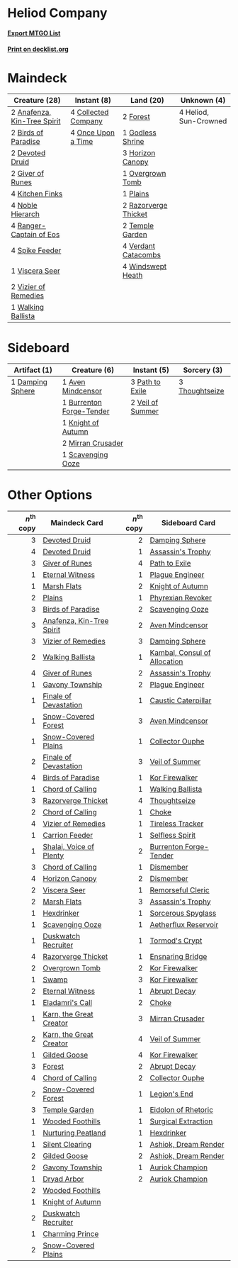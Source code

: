 # Heliod Company

#### [Export MTGO List](../collection/Heliod%20Company/Heliod%20Company.txt)
#### [Print on decklist.org](http://decklist.org/?deckmain=2%09Anafenza,%20Kin-Tree%20Spirit%0A2%09Birds%20of%20Paradise%0A4%09Collected%20Company%0A2%09Devoted%20Druid%0A2%09Forest%0A2%09Giver%20of%20Runes%0A1%09Godless%20Shrine%0A4%09Heliod,%20Sun-Crowned%0A3%09Horizon%20Canopy%0A4%09Kitchen%20Finks%0A4%09Noble%20Hierarch%0A4%09Once%20Upon%20a%20Time%0A1%09Overgrown%20Tomb%0A1%09Plains%0A4%09Ranger-Captain%20of%20Eos%0A2%09Razorverge%20Thicket%0A4%09Spike%20Feeder%0A2%09Temple%20Garden%0A4%09Verdant%20Catacombs%0A1%09Viscera%20Seer%0A2%09Vizier%20of%20Remedies%0A1%09Walking%20Ballista%0A4%09Windswept%20Heath&deckside=1%09Aven%20Mindcensor%0A1%09Burrenton%20Forge-Tender%0A1%09Damping%20Sphere%0A1%09Knight%20of%20Autumn%0A2%09Mirran%20Crusader%0A3%09Path%20to%20Exile%0A1%09Scavenging%20Ooze%0A3%09Thoughtseize%0A2%09Veil%20of%20Summer)
# Maindeck

|                                            Creature (28)                                             |                                         Instant (8)                                          |                                           Land (20)                                           |     Unknown (4)     |
|------------------------------------------------------------------------------------------------------|----------------------------------------------------------------------------------------------|-----------------------------------------------------------------------------------------------|---------------------|
|2 [Anafenza, Kin-Tree Spirit](http://gatherer.wizards.com/Pages/Card/Details.aspx?multiverseid=394490)|4 [Collected Company](http://gatherer.wizards.com/Pages/Card/Details.aspx?multiverseid=394519)|2 [Forest](http://gatherer.wizards.com/Pages/Card/Details.aspx?multiverseid=439860)            |4 Heliod, Sun-Crowned|
|2 [Birds of Paradise](http://gatherer.wizards.com/Pages/Card/Details.aspx?multiverseid=129906)        |4 [Once Upon a Time](http://gatherer.wizards.com/Pages/Card/Details.aspx?multiverseid=473131) |1 [Godless Shrine](http://gatherer.wizards.com/Pages/Card/Details.aspx?multiverseid=405099)    |                     |
|2 [Devoted Druid](http://gatherer.wizards.com/Pages/Card/Details.aspx?multiverseid=135500)            |                                                                                              |3 [Horizon Canopy](http://gatherer.wizards.com/Pages/Card/Details.aspx?multiverseid=409571)    |                     |
|2 [Giver of Runes](http://gatherer.wizards.com/Pages/Card/Details.aspx?multiverseid=463962)           |                                                                                              |1 [Overgrown Tomb](http://gatherer.wizards.com/Pages/Card/Details.aspx?multiverseid=405103)    |                     |
|4 [Kitchen Finks](http://gatherer.wizards.com/Pages/Card/Details.aspx?multiverseid=370458)            |                                                                                              |1 [Plains](http://gatherer.wizards.com/Pages/Card/Details.aspx?multiverseid=439856)            |                     |
|4 [Noble Hierarch](http://gatherer.wizards.com/Pages/Card/Details.aspx?multiverseid=179434)           |                                                                                              |2 [Razorverge Thicket](http://gatherer.wizards.com/Pages/Card/Details.aspx?multiverseid=209407)|                     |
|4 [Ranger-Captain of Eos](http://gatherer.wizards.com/Pages/Card/Details.aspx?multiverseid=463970)    |                                                                                              |2 [Temple Garden](http://gatherer.wizards.com/Pages/Card/Details.aspx?multiverseid=405112)     |                     |
|4 [Spike Feeder](http://gatherer.wizards.com/Pages/Card/Details.aspx?multiverseid=21113)              |                                                                                              |4 [Verdant Catacombs](http://gatherer.wizards.com/Pages/Card/Details.aspx?multiverseid=405113) |                     |
|1 [Viscera Seer](http://gatherer.wizards.com/Pages/Card/Details.aspx?multiverseid=376569)             |                                                                                              |4 [Windswept Heath](http://gatherer.wizards.com/Pages/Card/Details.aspx?multiverseid=405115)   |                     |
|2 [Vizier of Remedies](http://gatherer.wizards.com/Pages/Card/Details.aspx?multiverseid=426740)       |                                                                                              |                                                                                               |                     |
|1 [Walking Ballista](http://gatherer.wizards.com/Pages/Card/Details.aspx?multiverseid=423848)         |                                                                                              |                                                                                               |                     |


# Sideboard

|                                       Artifact (1)                                        |                                           Creature (6)                                            |                                        Instant (5)                                        |                                       Sorcery (3)                                       |
|-------------------------------------------------------------------------------------------|---------------------------------------------------------------------------------------------------|-------------------------------------------------------------------------------------------|-----------------------------------------------------------------------------------------|
|1 [Damping Sphere](http://gatherer.wizards.com/Pages/Card/Details.aspx?multiverseid=443101)|1 [Aven Mindcensor](http://gatherer.wizards.com/Pages/Card/Details.aspx?multiverseid=426707)       |3 [Path to Exile](http://gatherer.wizards.com/Pages/Card/Details.aspx?multiverseid=220511) |3 [Thoughtseize](http://gatherer.wizards.com/Pages/Card/Details.aspx?multiverseid=438676)|
|                                                                                           |1 [Burrenton Forge-Tender](http://gatherer.wizards.com/Pages/Card/Details.aspx?multiverseid=438580)|2 [Veil of Summer](http://gatherer.wizards.com/Pages/Card/Details.aspx?multiverseid=466952)|                                                                                         |
|                                                                                           |1 [Knight of Autumn](http://gatherer.wizards.com/Pages/Card/Details.aspx?multiverseid=452933)      |                                                                                           |                                                                                         |
|                                                                                           |2 [Mirran Crusader](http://gatherer.wizards.com/Pages/Card/Details.aspx?multiverseid=213802)       |                                                                                           |                                                                                         |
|                                                                                           |1 [Scavenging Ooze](http://gatherer.wizards.com/Pages/Card/Details.aspx?multiverseid=420783)       |                                                                                           |                                                                                         |


# Other Options

|*n*<sup>th</sup> copy|                                           Maindeck Card                                            |*n*<sup>th</sup> copy|                                            Sideboard Card                                             |
|--------------------:|----------------------------------------------------------------------------------------------------|--------------------:|-------------------------------------------------------------------------------------------------------|
|                    3|[Devoted Druid](http://gatherer.wizards.com/Pages/Card/Details.aspx?multiverseid=135500)            |                    2|[Damping Sphere](http://gatherer.wizards.com/Pages/Card/Details.aspx?multiverseid=443101)              |
|                    4|[Devoted Druid](http://gatherer.wizards.com/Pages/Card/Details.aspx?multiverseid=135500)            |                    1|[Assassin's Trophy](http://gatherer.wizards.com/Pages/Card/Details.aspx?multiverseid=452902)           |
|                    3|[Giver of Runes](http://gatherer.wizards.com/Pages/Card/Details.aspx?multiverseid=463962)           |                    4|[Path to Exile](http://gatherer.wizards.com/Pages/Card/Details.aspx?multiverseid=220511)               |
|                    1|[Eternal Witness](http://gatherer.wizards.com/Pages/Card/Details.aspx?multiverseid=51628)           |                    1|[Plague Engineer](http://gatherer.wizards.com/Pages/Card/Details.aspx?multiverseid=464049)             |
|                    1|[Marsh Flats](http://gatherer.wizards.com/Pages/Card/Details.aspx?multiverseid=405101)              |                    2|[Knight of Autumn](http://gatherer.wizards.com/Pages/Card/Details.aspx?multiverseid=452933)            |
|                    2|[Plains](http://gatherer.wizards.com/Pages/Card/Details.aspx?multiverseid=439856)                   |                    1|[Phyrexian Revoker](http://gatherer.wizards.com/Pages/Card/Details.aspx?multiverseid=383343)           |
|                    3|[Birds of Paradise](http://gatherer.wizards.com/Pages/Card/Details.aspx?multiverseid=129906)        |                    2|[Scavenging Ooze](http://gatherer.wizards.com/Pages/Card/Details.aspx?multiverseid=420783)             |
|                    3|[Anafenza, Kin-Tree Spirit](http://gatherer.wizards.com/Pages/Card/Details.aspx?multiverseid=394490)|                    2|[Aven Mindcensor](http://gatherer.wizards.com/Pages/Card/Details.aspx?multiverseid=426707)             |
|                    3|[Vizier of Remedies](http://gatherer.wizards.com/Pages/Card/Details.aspx?multiverseid=426740)       |                    3|[Damping Sphere](http://gatherer.wizards.com/Pages/Card/Details.aspx?multiverseid=443101)              |
|                    2|[Walking Ballista](http://gatherer.wizards.com/Pages/Card/Details.aspx?multiverseid=423848)         |                    1|[Kambal, Consul of Allocation](http://gatherer.wizards.com/Pages/Card/Details.aspx?multiverseid=417756)|
|                    4|[Giver of Runes](http://gatherer.wizards.com/Pages/Card/Details.aspx?multiverseid=463962)           |                    2|[Assassin's Trophy](http://gatherer.wizards.com/Pages/Card/Details.aspx?multiverseid=452902)           |
|                    1|[Gavony Township](http://gatherer.wizards.com/Pages/Card/Details.aspx?multiverseid=233242)          |                    2|[Plague Engineer](http://gatherer.wizards.com/Pages/Card/Details.aspx?multiverseid=464049)             |
|                    1|[Finale of Devastation](http://gatherer.wizards.com/Pages/Card/Details.aspx?multiverseid=461087)    |                    1|[Caustic Caterpillar](http://gatherer.wizards.com/Pages/Card/Details.aspx?multiverseid=398409)         |
|                    1|[Snow-Covered Forest](http://gatherer.wizards.com/Pages/Card/Details.aspx?multiverseid=121192)      |                    3|[Aven Mindcensor](http://gatherer.wizards.com/Pages/Card/Details.aspx?multiverseid=426707)             |
|                    1|[Snow-Covered Plains](http://gatherer.wizards.com/Pages/Card/Details.aspx?multiverseid=121267)      |                    1|[Collector Ouphe](http://gatherer.wizards.com/Pages/Card/Details.aspx?multiverseid=464107)             |
|                    2|[Finale of Devastation](http://gatherer.wizards.com/Pages/Card/Details.aspx?multiverseid=461087)    |                    3|[Veil of Summer](http://gatherer.wizards.com/Pages/Card/Details.aspx?multiverseid=466952)              |
|                    4|[Birds of Paradise](http://gatherer.wizards.com/Pages/Card/Details.aspx?multiverseid=129906)        |                    1|[Kor Firewalker](http://gatherer.wizards.com/Pages/Card/Details.aspx?multiverseid=442010)              |
|                    1|[Chord of Calling](http://gatherer.wizards.com/Pages/Card/Details.aspx?multiverseid=383209)         |                    1|[Walking Ballista](http://gatherer.wizards.com/Pages/Card/Details.aspx?multiverseid=423848)            |
|                    3|[Razorverge Thicket](http://gatherer.wizards.com/Pages/Card/Details.aspx?multiverseid=209407)       |                    4|[Thoughtseize](http://gatherer.wizards.com/Pages/Card/Details.aspx?multiverseid=438676)                |
|                    2|[Chord of Calling](http://gatherer.wizards.com/Pages/Card/Details.aspx?multiverseid=383209)         |                    1|[Choke](http://gatherer.wizards.com/Pages/Card/Details.aspx?multiverseid=45431)                        |
|                    4|[Vizier of Remedies](http://gatherer.wizards.com/Pages/Card/Details.aspx?multiverseid=426740)       |                    1|[Tireless Tracker](http://gatherer.wizards.com/Pages/Card/Details.aspx?multiverseid=409997)            |
|                    1|[Carrion Feeder](http://gatherer.wizards.com/Pages/Card/Details.aspx?multiverseid=210133)           |                    1|[Selfless Spirit](http://gatherer.wizards.com/Pages/Card/Details.aspx?multiverseid=414332)             |
|                    1|[Shalai, Voice of Plenty](http://gatherer.wizards.com/Pages/Card/Details.aspx?multiverseid=442923)  |                    2|[Burrenton Forge-Tender](http://gatherer.wizards.com/Pages/Card/Details.aspx?multiverseid=438580)      |
|                    3|[Chord of Calling](http://gatherer.wizards.com/Pages/Card/Details.aspx?multiverseid=383209)         |                    1|[Dismember](http://gatherer.wizards.com/Pages/Card/Details.aspx?multiverseid=382182)                   |
|                    4|[Horizon Canopy](http://gatherer.wizards.com/Pages/Card/Details.aspx?multiverseid=409571)           |                    2|[Dismember](http://gatherer.wizards.com/Pages/Card/Details.aspx?multiverseid=382182)                   |
|                    2|[Viscera Seer](http://gatherer.wizards.com/Pages/Card/Details.aspx?multiverseid=376569)             |                    1|[Remorseful Cleric](http://gatherer.wizards.com/Pages/Card/Details.aspx?multiverseid=447169)           |
|                    2|[Marsh Flats](http://gatherer.wizards.com/Pages/Card/Details.aspx?multiverseid=405101)              |                    3|[Assassin's Trophy](http://gatherer.wizards.com/Pages/Card/Details.aspx?multiverseid=452902)           |
|                    1|[Hexdrinker](http://gatherer.wizards.com/Pages/Card/Details.aspx?multiverseid=464117)               |                    1|[Sorcerous Spyglass](http://gatherer.wizards.com/Pages/Card/Details.aspx?multiverseid=435407)          |
|                    1|[Scavenging Ooze](http://gatherer.wizards.com/Pages/Card/Details.aspx?multiverseid=420783)          |                    1|[Aetherflux Reservoir](http://gatherer.wizards.com/Pages/Card/Details.aspx?multiverseid=417765)        |
|                    1|[Duskwatch Recruiter](http://gatherer.wizards.com/Pages/Card/Details.aspx?multiverseid=409961)      |                    1|[Tormod's Crypt](http://gatherer.wizards.com/Pages/Card/Details.aspx?multiverseid=389723)              |
|                    4|[Razorverge Thicket](http://gatherer.wizards.com/Pages/Card/Details.aspx?multiverseid=209407)       |                    1|[Ensnaring Bridge](http://gatherer.wizards.com/Pages/Card/Details.aspx?multiverseid=15866)             |
|                    2|[Overgrown Tomb](http://gatherer.wizards.com/Pages/Card/Details.aspx?multiverseid=405103)           |                    2|[Kor Firewalker](http://gatherer.wizards.com/Pages/Card/Details.aspx?multiverseid=442010)              |
|                    1|[Swamp](http://gatherer.wizards.com/Pages/Card/Details.aspx?multiverseid=439858)                    |                    3|[Kor Firewalker](http://gatherer.wizards.com/Pages/Card/Details.aspx?multiverseid=442010)              |
|                    2|[Eternal Witness](http://gatherer.wizards.com/Pages/Card/Details.aspx?multiverseid=51628)           |                    1|[Abrupt Decay](http://gatherer.wizards.com/Pages/Card/Details.aspx?multiverseid=456061)                |
|                    1|[Eladamri's Call](http://gatherer.wizards.com/Pages/Card/Details.aspx?multiverseid=442192)          |                    2|[Choke](http://gatherer.wizards.com/Pages/Card/Details.aspx?multiverseid=45431)                        |
|                    1|[Karn, the Great Creator](http://gatherer.wizards.com/Pages/Card/Details.aspx?multiverseid=460928)  |                    3|[Mirran Crusader](http://gatherer.wizards.com/Pages/Card/Details.aspx?multiverseid=213802)             |
|                    2|[Karn, the Great Creator](http://gatherer.wizards.com/Pages/Card/Details.aspx?multiverseid=460928)  |                    4|[Veil of Summer](http://gatherer.wizards.com/Pages/Card/Details.aspx?multiverseid=466952)              |
|                    1|[Gilded Goose](http://gatherer.wizards.com/Pages/Card/Details.aspx?multiverseid=473122)             |                    4|[Kor Firewalker](http://gatherer.wizards.com/Pages/Card/Details.aspx?multiverseid=442010)              |
|                    3|[Forest](http://gatherer.wizards.com/Pages/Card/Details.aspx?multiverseid=439860)                   |                    2|[Abrupt Decay](http://gatherer.wizards.com/Pages/Card/Details.aspx?multiverseid=456061)                |
|                    4|[Chord of Calling](http://gatherer.wizards.com/Pages/Card/Details.aspx?multiverseid=383209)         |                    2|[Collector Ouphe](http://gatherer.wizards.com/Pages/Card/Details.aspx?multiverseid=464107)             |
|                    2|[Snow-Covered Forest](http://gatherer.wizards.com/Pages/Card/Details.aspx?multiverseid=121192)      |                    1|[Legion's End](http://gatherer.wizards.com/Pages/Card/Details.aspx?multiverseid=466860)                |
|                    3|[Temple Garden](http://gatherer.wizards.com/Pages/Card/Details.aspx?multiverseid=405112)            |                    1|[Eidolon of Rhetoric](http://gatherer.wizards.com/Pages/Card/Details.aspx?multiverseid=380409)         |
|                    1|[Wooded Foothills](http://gatherer.wizards.com/Pages/Card/Details.aspx?multiverseid=405116)         |                    1|[Surgical Extraction](http://gatherer.wizards.com/Pages/Card/Details.aspx?multiverseid=397706)         |
|                    1|[Nurturing Peatland](http://gatherer.wizards.com/Pages/Card/Details.aspx?multiverseid=464192)       |                    1|[Hexdrinker](http://gatherer.wizards.com/Pages/Card/Details.aspx?multiverseid=464117)                  |
|                    1|[Silent Clearing](http://gatherer.wizards.com/Pages/Card/Details.aspx?multiverseid=464195)          |                    1|[Ashiok, Dream Render](http://gatherer.wizards.com/Pages/Card/Details.aspx?multiverseid=461155)        |
|                    2|[Gilded Goose](http://gatherer.wizards.com/Pages/Card/Details.aspx?multiverseid=473122)             |                    2|[Ashiok, Dream Render](http://gatherer.wizards.com/Pages/Card/Details.aspx?multiverseid=461155)        |
|                    2|[Gavony Township](http://gatherer.wizards.com/Pages/Card/Details.aspx?multiverseid=233242)          |                    1|[Auriok Champion](http://gatherer.wizards.com/Pages/Card/Details.aspx?multiverseid=72921)              |
|                    1|[Dryad Arbor](http://gatherer.wizards.com/Pages/Card/Details.aspx?multiverseid=136196)              |                    2|[Auriok Champion](http://gatherer.wizards.com/Pages/Card/Details.aspx?multiverseid=72921)              |
|                    2|[Wooded Foothills](http://gatherer.wizards.com/Pages/Card/Details.aspx?multiverseid=405116)         |                     |                                                                                                       |
|                    1|[Knight of Autumn](http://gatherer.wizards.com/Pages/Card/Details.aspx?multiverseid=452933)         |                     |                                                                                                       |
|                    2|[Duskwatch Recruiter](http://gatherer.wizards.com/Pages/Card/Details.aspx?multiverseid=409961)      |                     |                                                                                                       |
|                    1|[Charming Prince](http://gatherer.wizards.com/Pages/Card/Details.aspx?multiverseid=472970)          |                     |                                                                                                       |
|                    2|[Snow-Covered Plains](http://gatherer.wizards.com/Pages/Card/Details.aspx?multiverseid=121267)      |                     |                                                                                                       |

